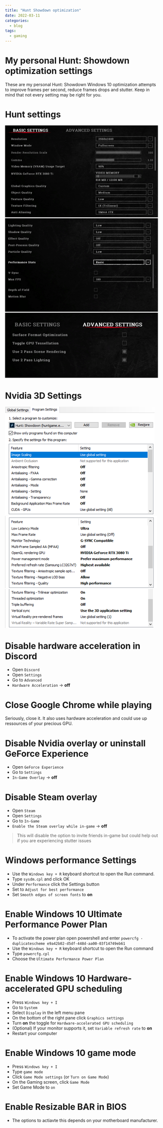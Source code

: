 ```yaml
---
title: "Hunt Showdown optimization"
date: 2022-03-11
categories:
  - blog
tags:
  - gaming
---
```


# My personal Hunt: Showdown optimization settings
These are my personal Hunt: Showdown Windows 10 optimization attempts to improve frames per second, reduce frames drops and stutter. Keep in mind that not every setting may be right for you.

# Hunt settings
![settings1.png](../assets/images/2022-03-11/settings1.jpg) <br />
![settings2.png](../assets/images/2022-03-11/settings2.jpg) <br />
![settings3.png](../assets/images/2022-03-11/settings3.jpg) <br />

# Nvidia 3D Settings
![1.png](../assets/images/2022-03-11/1.png) <br />
![2.png](../assets/images/2022-03-11/2.png) <br />
![3.png](../assets/images/2022-03-11/3.png) <br />

# Disable hardware acceleration in Discord
- Open ```Discord```
- Open ```Settings```
- Go to ```Advanced```
- ```Hardware Acceleration``` -> **off**

# Close Google Chrome while playing 
Seriously, close it. It also uses hardware acceleration and could use up ressources of your precious GPU.

# Disable Nvidia overlay or uninstall GeForce Experience
- Open ```GeForce Experience```
- Go to ```Settings```
- ```In-Game Overlay``` -> **off**

# Disable Steam overlay
- Open ```Steam```
- Open ```Settings```
- Go to ```In-Game``` 
- ```Enable the Steam overlay while in-game``` -> **off** <br />
> This will disable the option to invite friends in-game but could help out if you are experiencing stutter issues

# Windows performance Settings
- Use the ```Windows key + R``` keyboard shortcut to open the Run command.
- Type ```sysdm.cpl``` and click OK
- Under ```Performance``` click the Settings button
- Set to ``` Adjust for best performance ```
- Set ```Smooth edges of screen fonts``` to **on**

# Enable Windows 10 Ultimate Performance Power Plan
- To activate the power plan open powershell and enter
```powercfg -duplicatescheme e9a42b02-d5df-448d-aa00-03f14749eb61```
- Use the ```Windows key + R``` keyboard shortcut to open the Run command
- Type ```powercfg.cpl```
- Choose the ```Ultimate Performance Power Plan```

# Enable Windows 10 Hardware-accelerated GPU scheduling
- Press ```Windows key + I```
- Go to ```System```
- Select ```Display``` in the left menu pane
- On the bottom of the right pane click ```Graphics settings```
- Turn **on** the toggle for ```Hardware-accelerated GPU scheduling```
- (Optional) If your monitor supports it, set ```Variable refresh rate``` to **on**
- Restart your computer

# Enable Windows 10 game mode
- Press ```Windows key + I```
- Type ```game mode```
- Click ```Game Mode settings``` (or ```Turn on Game Mode```)
- On the Gaming screen, click ```Game Mode```
- Set Game Mode to ```on```

# Enable  Resizable BAR in BIOS
- The options to actiavte this depends on your motherboard manufacturer.